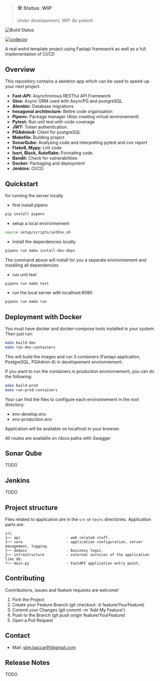 > ### 🛠 Status: WIP
>
> *Under developement, WIP. Be patient.*

![Build Status](https://github.com/slimovich/fastapi-gino-postgresql-template/workflows/Build/badge.svg)

[![codecov](https://codecov.io/gh/slimovich/Realworld-fastapi-gino-template/branch/master/graph/badge.svg)](https://codecov.io/gh/slimovich/Realworld-fastapi-gino-template)

A real wolrd template project using Fastapi framework as well as a full implementation of CI/CD

Overview
----------
This repository contains a skeleton app which can be used to speed-up your next project.

- **Fast-API:** Asynchronous RESTful API Framework
- **Gino:** Async ORM used with AsyncPG and postgreSQL
- **Alembic:** Database migrations
- **hexagonal architecture:** Bettre code organisation
- **Pipenv:** Package manager (Also creating virtual environement)
- **Pytest:** Run unit test with code coverage
- **JWT:** Token authentication.
- **PGAdmin4:** Client for postgreSQL
- **Makefile:** Building project
- **SonarQube:** Analysing code and interpreting pytest and cov report
- **Flake8, Mypy:** Lint code
- **Isort, Black, Autoflake:** Formating code
- **Bandit:** Check for vulnerabilities   
- **Docker:** Packaging and deployment
- **Jenkins:** CI/CD

Quickstart
----------
for running the server locally
- first install pipenv
```bash
pip install pipenv
```

- setup a local environnement
```bash
source setup/scripts/setEnv.sh
```

- install the dependencies locally
```bash
pipenv run make install-dev-deps
```

The command above will install for you a separate environnement and installing all dependencies

- run unit test
```bash
pipenv run make test
```

- run the local server with localhost:8080
```bash
pipenv run make run
```

Deployment with Docker
----------------------
You must have docker and docker-compose tools installed in your system. Then just run:

```bash
make build-dev
make run-dev-containers
```

This will build the images and run 3 containers (Fastapi application, PostgreSQL, PGAdmin 4) in developement environnement.

If you want to run the containers in production environnement, you can do the following:

```bash
make build-prod
make run-prod-containers
```

Your can find the files to configure each environnement in the root directory:
- env-develop.env
- env-production.env

Application will be available on localhost in your browser.

All routes are available on /docs paths with Swagger

Sonar Qube
----------------------
TODO

Jenkins
----------------------
TODO


Project structure
-----------------

Files related to application are in the ``src`` or ``tests`` directories.
Application parts are:

    src
    ├── api                     - web related stuff.
    ├── core                    - application configuration, server management, logging.
    ├── domain                  - Business logic.
    ├── infrastructure          - external services of the application like db.
    └── main.py                 - FastAPI application entry point.

Contributing
-------------
Contributions, issues and feature requests are welcome!

1. Fork the Project
2. Create your Feature Branch (git checkout -b feature/YourFeature)
3. Commit your Changes (git commit -m 'Add My Feature')
4. Push to the Branch (git push origin feature/YourFeature)
5. Open a Pull Request

Contact
-----------------
* Mail: slim.baccar91@gmail.com

Release Notes
-----------------
TODO